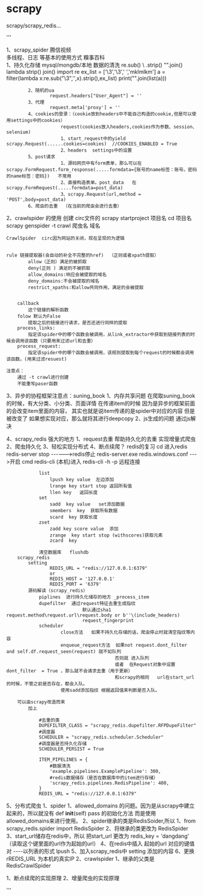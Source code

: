 # scrapy
scrapy/scrapy_redis...


'''


1、scrapy_spider
    腾信视频       
				多线程、日志  等基本的使用方式
	糗事百科  
			1、持久化存储
				mysql/mongdb/本地
				数据的清洗  re.sub()   \ .strip()   \"".join()  lambda  strip()  join()
					import re
					ex_list = ['\3','\3',' ','mklmlkm']
					a = filter(lambda x:re.sub("\3",'',x).strip(),ex_list)
					print("".join(list(a)))

			2、随机的ua
					request.headers["User_Agent"] = ''
			3、代理
					request.meta['proxy'] = ''
			4、cookies的登录：（cookie放到headers中不能自己构造的cookie,但是可以使用settings中的cookies）
						request(cookies放入headers,cookies作为参数、session、selenium)
						1、start_request中的yield scrapy.Request(......cookies=cookies)  //COOKIES_ENABLED = True
						2、headers  settings中的设置
			5、post请求
						1、源码网页中有form表单，那么可以在scrapy.FormRequest.form_response(.....formdata={账号的name标签：账号。密码的name标签：密码})   不常用
						2、直接构造表单。post_data   在scrapy.FormRequest(.....formdata=post_data)
						3、scrapy.Request(url,method = 'POST',body=post_data)
			6、爬虫的去重  （在当前的爬虫会进行去重）
				  

2、crawlspider  的使用
    创建
        circ文件的
        scrapy startproject 项目名
        cd 项目名
        scrapy genspider -t crawl 爬虫名 域名



    CrawlSpider  circ因为网站的关闭，现在呈现的为逻辑


    rule 链接提取器(会自动的补全不完整的href)  （正则或者xpath提取）
            allow（正则）满足的被抓取
            deny(正则 ) 满足的不被抓取
            allow_domains:响应会被提取的域名
            deny_domains:不会被提取的域名
            restrict_xpaths:和allow共同作用，满足的会被提取


        callback
            这个链接的解析函数
        folow 默认为False
            提取之后的链接进行请求，是否还进行同样的提取
        process_links:
            指定该spider中的哪个函数会被调用，从link_extractor中获取到链接列表的时候会调用该函数（只要用来过滤url和去重）
        process_request:
            指定该spider中的哪个函数会被调用，该规则提取到每个request的时候都会调用该函数。(用来过滤resuest)

    注意点：
        通过 -t crawl进行创建
        不能重写paser函数




3、异步的协程框架注意点：suning_book
    1、内存共享问题    在爬取suning_book的时候，有大分类、小分类、页面详情    在传递item的时候  因为是异步的框架前面的会改变item里面的内容，
                    其实也就是说item传递的是spider中对应的内容   但是被改变了  如果想实现对应，那么就将其进行deepcopy
    2、js生成的问题   通过js解决


4、scrapy_redis
        强大的地方    1、request去重  帮助持久化的去重   实现增量式爬虫
                    2、爬虫持久化
                    3、轻松实现分布式
                    4、断点续爬？
        redis的复习
                cd  进入redis
                redis-server stop  ------>redis停止
                redis-server.exe redis.windows.conf   --->开启
                cmd  redis-cli  (本机)进入
                    redis-cli -h<hostname> -p<port> 远程连接


                list
                    lpush key value  左边添加
                    lrange key start stop 返回所有值
                    llen key   返回长度
                set
                    sadd  key value   set添加数据
                    smembers  key  获取所有数据
                    scard  key 获取长度
                zset
                    zadd key score value  添加
                    zrange  key start stop (withscores)获取元素
                    zcard  key

                清空数据库   flushdb
        scrapy_redis
            setting
                    REDIS_URL = "redis://127.0.0.1:6379"
                    or
                    REDIS_HOST = '127.0.0.1'
                    REDIS_PORT = '6379'
            源码解读（scrapy_redis）
                piplines  进行持久化储存的地方 _process_item
                dupefilter  通过request特征去重生成指纹
                                默认通过sha1 request.method\request.url\request.body or b''\(include_headers)
                                request_fingerprint
                scheduler
                        close方法   如果不持久化存储的话，爬虫停止时就清空指纹等内容
                        enqueue_request方法  如果not request.dont_filter and self.df.request_seen(request) 就不如队列
                                            否则就 进入队列
                                            或者  在Request对象中设置   dont_filter  = True ，那么就不会请求去重（用于更新）
                                            和scrapy的相同   url在start_url的时候，不管之前是否存在，都会入队。
                        使用sadd添加指纹 根据返回值来判断是否入队。

        可以由scrapy改造而来
            加上

                #去重的类
                DUPEFILTER_CLASS = "scrapy_redis.dupefilter.RFPDupeFilter"
                #调度器
                SCHEDULER = "scrapy_redis.scheduler.Scheduler"
                #调度器是否持久化存储
                SCHEDULER_PERSIST = True

                ITEM_PIPELINES = {
                    #数据清洗
                    'example.pipelines.ExamplePipeline': 300,
                    #redis数据储存（是否在数据库中的item进行存储）
                    'scrapy_redis.pipelines.RedisPipeline': 400,
                }
                REDIS_URL = "redis://127.0.0.1:6379"


5、分布式爬虫
        1、spider
            1、allowed_domains  的问题。因为是从scrapy中建立起来的，所以就没有
                def __init__(self)
                pass
                的初始化方法
                而是使用allowed_domains来进行使用。
            2、spider继承的类是RedisSoider,所以
                1、from scrapy_redis.spider import RedisSpider
                2、将继承的类更改为   RedisSpider
            3、start_url储存在redis中，所以
                把start_url 更改为
                redis_key = 'dangdang'  （读取这个键里面的url作为起始的url）
            4、在redis中插入  起始的url 对应的键值对  ----以列表的形式  lpush
            5、加入scrapy_redis中 setting 添加的内容
            6、更换rREDIS_URL 为本机的真实IP
        2、crawlspider
            1、继承的父类是RedisCrawlSpider




1、断点续爬的实现原理
2、增量爬虫的实现原理



'''